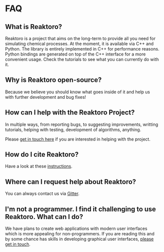 # FAQ

## What is Reaktoro?

Reaktoro is a project that aims on the long-term to provide all you need for
simulating chemical processes. At the moment, it is available via C++ and
Python. The library is entirely implemented in C++ for performance reasons.
Python bindings are generated on top of the C++ interface for a more convenient
usage. Check the tutorials to see what you can currently do with it.

## Why is Reaktoro open-source?

Because we believe you should know what goes inside of it and help us with
further development and bug fixes!

## How can I help with the Reaktoro Project?

In multiple ways, from reporting bugs, to suggesting improvements, writting
tutorials, helping with testing, development of algorithms, anything.

Please [get in touch here](mailto:allan.leal@erdw.ethz.ch) if you are
interested in helping with the project.

## How do I cite Reaktoro?

Have a look at these [instructions](citing.md).

## Where can I request help about Reaktoro?

You can always contact us via [Gitter](https://gitter.im/reaktoro/community).

## I'm not a programmer. I find it challenging to use Reaktoro. What can I do?

We have plans to create web applications with modern user interfaces which is
more appealing for non-programmers. If you are reading this and by some chance
has skills in developing graphical user interfaces, [please get in
touch](mailto:allan.leal@erdw.ethz.ch).
